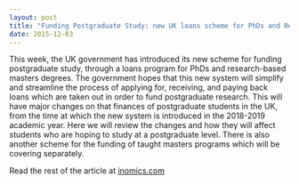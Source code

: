 ```yaml
---
layout: post
title: "Funding Postgraduate Study: new UK loans scheme for PhDs and Research-based Masters"
date: 2015-12-03
---
```

This week, the UK government has introduced its new scheme for funding postgraduate study, through a loans program for PhDs and research-based masters degrees. The government hopes that this new system will simplify and streamline the process of applying for, receiving, and paying back loans which are taken out in order to fund postgraduate research. This will have major changes on that finances of postgraduate students in the UK, from the time at which the new system is introduced in the 2018-2019 academic year. Here we will review the changes and how they will affect students who are hoping to study at a postgraduate level. There is also another scheme for the funding of taught masters programs which will be covering separately.

Read the rest of the article at [inomics.com](https://inomics.com/funding-postgraduate-study-new-uk-loans-scheme-phds-and-research-based-masters)
